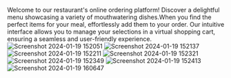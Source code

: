 

Welcome to our restaurant's online ordering platform! Discover a delightful menu showcasing a variety of mouthwatering dishes.When you find the perfect items for your meal, effortlessly add them to your order.
Our intuitive interface allows you to manage your selections in a virtual shopping cart, ensuring a seamless and user-friendly experience.![Screenshot 2024-01-19 152051](https://github.com/venkateshwar-naik/restaurent/assets/156400758/3a986cf1-ca95-4073-ac56-cf407e39eff3)
![Screenshot 2024-01-19 152137](https://github.com/venkateshwar-naik/restaurent/assets/156400758/b2083f24-b101-445a-81a0-fb87aadcb94f)
![Screenshot 2024-01-19 152211](https://github.com/venkateshwar-naik/restaurent/assets/156400758/6135190e-f9e3-4eac-883b-55d031b819fb)
![Screenshot 2024-01-19 152321](https://github.com/venkateshwar-naik/restaurent/assets/156400758/5419144c-deab-4c85-8555-20055228ceda)
![Screenshot 2024-01-19 152349](https://github.com/venkateshwar-naik/restaurent/assets/156400758/b7c1b76a-6030-49b6-a1ae-a470bc0af1ca)
![Screenshot 2024-01-19 152413](https://github.com/venkateshwar-naik/restaurent/assets/156400758/3f61f105-175d-4430-8950-477c9e3d9f4e)
![Screenshot 2024-01-19 160647](https://github.com/venkateshwar-naik/restaurent/assets/156400758/58adb874-d123-449c-ab00-8f2afef59afa)
